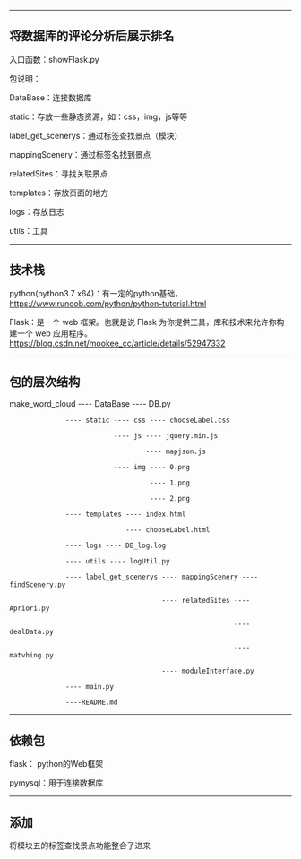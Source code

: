 
---
**将数据库的评论分析后展示排名**
---

入口函数：showFlask.py

包说明：

DataBase：连接数据库

static：存放一些静态资源，如：css，img，js等等

label_get_scenerys：通过标签查找景点（模块）

mappingScenery：通过标签名找到景点

relatedSites：寻找关联景点

templates：存放页面的地方

logs：存放日志

utils：工具

---
**技术栈**
---

python(python3.7 x64)：有一定的python基础，https://www.runoob.com/python/python-tutorial.html

Flask：是一个 web 框架。也就是说 Flask 为你提供工具，库和技术来允许你构建一个 web 应用程序。https://blog.csdn.net/mookee_cc/article/details/52947332

---
**包的层次结构**
---

make_word_cloud ---- DataBase ---- DB.py
                  
                  ---- static ---- css ---- chooseLabel.css
                                
                              ---- js ---- jquery.min.js
                              
                                      ---- mapjson.js
                              
                              ---- img ---- 0.png
                              
                                       ---- 1.png
                                       
                                       ---- 2.png
                  
                  ---- templates ---- index.html
                  
                                 ---- chooseLabel.html
                   
                  ---- logs ---- DB_log.log
                            
                  ---- utils ---- logUtil.py
                  
                  ---- label_get_scenerys ---- mappingScenery ---- findScenery.py
                  
                                          ---- relatedSites ---- Apriori.py
                                          
                                                            ---- dealData.py
                                                            
                                                            ---- matvhing.py
                                          
                                          ---- moduleInterface.py        
                                          
                  ---- main.py
                  
                  ----README.md
       
---
**依赖包**
---

flask： python的Web框架

pymysql：用于连接数据库

---
**添加**
---

将模块五的标签查找景点功能整合了进来
